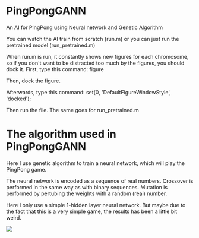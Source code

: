 # PingPongGANN
An AI for PingPong using Neural network and Genetic Algorithm

You can watch the AI train from scratch (run.m) or you can just run the pretrained model (run_pretrained.m)

When run.m is run, it constantly shows new figures for each chromosome, so if you don't want to be distracted too much by the 
figures, you should dock it. First, type this command:
    figure
    
Then, dock the figure. 

Afterwards, type this command:
    set(0, 'DefaultFigureWindowStyle', 'docked');
    
Then run the file. The same goes for run_pretrained.m

# The algorithm used in PingPongGANN

Here I use genetic algorithm to train a neural network, which will play the PingPong game.

The neural network is encoded as a sequence of real numbers. Crossover is performed in the same way as with binary sequences. Mutation is performed by pertubing the weights with a random (real) number.

Here I only use a simple 1-hidden layer neural network. But maybe due to the fact that this is a very simple game, the results has been a little bit weird.

![](https://user-images.githubusercontent.com/20016033/42417879-4ad01d24-82be-11e8-90f3-27671f8647eb.gif?raw=true "")
